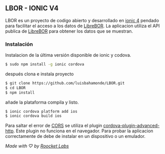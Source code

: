 ## LBOR - IONIC V4

LBOR es un proyecto de codigo abierto y desarrollado en [ionic 4](http://ionicframework.com/) pendado para facilitar el acceso a los datos de [LibreBOR](https://librebor.me/). La aplicacion utiliza
el API publica de [LibreBOR](https://librebor.me/) para obtener los datos que se muestran.

### Instalación

Instalacion de la última versión disponible de ionic y codova.

```bash
$ sudo npm install -g ionic cordova

```

después clona e instala proyecto

```bash
$ git clone https://github.com/luisbahamonde/LBOR.git
$ cd LBOR
$ npm install
```

añade la plataforma compila y listo. 

```bash
$ ionic cordova platform add ios
$ ionic cordova build ios
```

Para saltar el error de [CORS](https://ionicframework.com/docs/faq/cors) se utiliza el plugin [cordova-plugin-advanced-http](https://ionicframework.com/docs/native/http/). Este plugin no funciona en el navegador. Para probar la aplicacion correctamente de debe de instalar en un dispositivo o un emulador.

*Made with ♡ by [Roocket Labs](https://roocket.io)*

